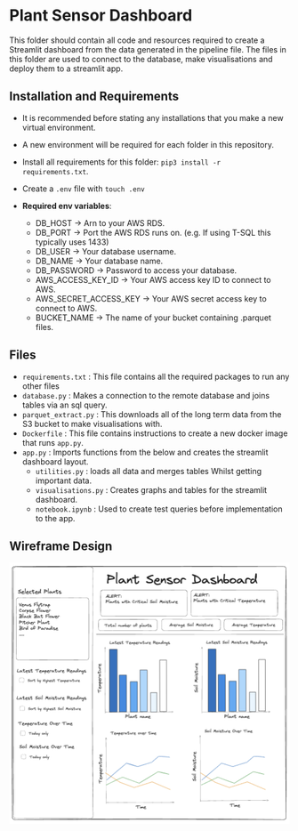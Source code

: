 # Plant Sensor Dashboard

This folder should contain all code and resources required to create a Streamlit dashboard from the data generated in the pipeline file.
The files in this folder are used to connect to the database, make visualisations and deploy them to a streamlit app. 

## Installation and Requirements

- It is recommended before stating any installations that you make a new virtual environment. 
- A new environment will be required for each folder in this repository.

- Install all requirements for this folder: `pip3 install -r requirements.txt`.

- Create a `.env` file with `touch .env`

- **Required env variables**: 
    - DB_HOST               -> Arn to your AWS RDS.
    - DB_PORT               -> Port the AWS RDS runs on. (e.g. If using T-SQL this typically uses 1433)
    - DB_USER               -> Your database username.
    - DB_NAME               -> Your database name.
    - DB_PASSWORD           -> Password to access your database.
    - AWS_ACCESS_KEY_ID     -> Your AWS access key ID to connect to AWS.
    - AWS_SECRET_ACCESS_KEY -> Your AWS secret access key to connect to AWS.
    - BUCKET_NAME           -> The name of your bucket containing .parquet files.

## Files 

- `requirements.txt` : This file contains all the required packages to run any other files
- `database.py` : Makes a connection to the remote database and joins tables via an sql query. 
- `parquet_extract.py` : This downloads all of the long term data from the S3 bucket to make visualisations with.
- `Dockerfile` : This file contains instructions to create a new docker image that runs `app.py`.
- `app.py` : Imports functions from the below and creates the streamlit dashboard layout.    
  - `utilities.py` : loads all data and merges tables Whilst getting important data.
  - `visualisations.py` : Creates graphs and tables for the streamlit dashboard.
  - `notebook.ipynb` : Used to create test queries before implementation to the app. 

## Wireframe Design 

![Dashboard design](./../images/Wireframe_dashboard.png)

